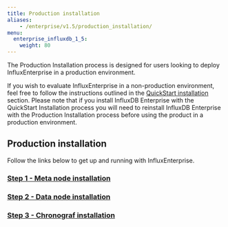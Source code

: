 ```yaml
---
title: Production installation
aliases:
    - /enterprise/v1.5/production_installation/
menu:
  enterprise_influxdb_1_5:
    weight: 80
---
```


The Production Installation process is designed for users looking to deploy
InfluxEnterprise in a production environment.

If you wish to evaluate InfluxEnterprise in a non-production
environment, feel free to follow the instructions outlined in the
[QuickStart installation](/enterprise_influxdb/v1.5/quickstart_installation) section.
Please note that if you install InfluxDB Enterprise with the QuickStart Installation process you
will need to reinstall InfluxDB Enterprise with the Production Installation
process before using the product in a production environment.


## Production installation

Follow the links below to get up and running with InfluxEnterprise.

### [Step 1 - Meta node installation](/enterprise_influxdb/v1.5/production_installation/meta_node_installation/)
### [Step 2 - Data node installation](/enterprise_influxdb/v1.5/production_installation/data_node_installation/)
### [Step 3 - Chronograf installation](/enterprise_influxdb/v1.5/production_installation/chrono_install/)
